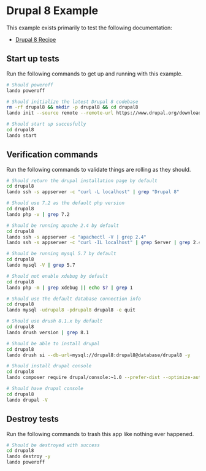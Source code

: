 Drupal 8 Example
================

This example exists primarily to test the following documentation:

* [Drupal 8 Recipe](https://docs.devwithlando.io/tutorial/drupal8.html)

Start up tests
--------------

Run the following commands to get up and running with this example.

```bash
# Should poweroff
lando poweroff

# Should initialize the latest Drupal 8 codebase
rm -rf drupal8 && mkdir -p drupal8 && cd drupal8
lando init --source remote --remote-url https://www.drupal.org/download-latest/tar.gz --remote-options="--strip-components 1" --recipe drupal8 --webroot . --name lando-drupal8

# Should start up succesfully
cd drupal8
lando start
```

Verification commands
---------------------

Run the following commands to validate things are rolling as they should.

```bash
# Should return the drupal installation page by default
cd drupal8
lando ssh -s appserver -c "curl -L localhost" | grep "Drupal 8"

# Should use 7.2 as the default php version
cd drupal8
lando php -v | grep 7.2

# Should be running apache 2.4 by default
cd drupal8
lando ssh -s appserver -c "apachectl -V | grep 2.4"
lando ssh -s appserver -c "curl -IL localhost" | grep Server | grep 2.4

# Should be running mysql 5.7 by default
cd drupal8
lando mysql -V | grep 5.7

# Should not enable xdebug by default
cd drupal8
lando php -m | grep xdebug || echo $? | grep 1

# Should use the default database connection info
cd drupal8
lando mysql -udrupal8 -pdrupal8 drupal8 -e quit

# Should use drush 8.1.x by default
cd drupal8
lando drush version | grep 8.1

# Should be able to install drupal
cd drupal8
lando drush si --db-url=mysql://drupal8:drupal8@database/drupal8 -y

# Should install drupal console
cd drupal8
lando composer require drupal/console:~1.0 --prefer-dist --optimize-autoloader

# Should have drupal console
cd drupal8
lando drupal -V
```

Destroy tests
-------------

Run the following commands to trash this app like nothing ever happened.

```bash
# Should be destroyed with success
cd drupal8
lando destroy -y
lando poweroff
```
